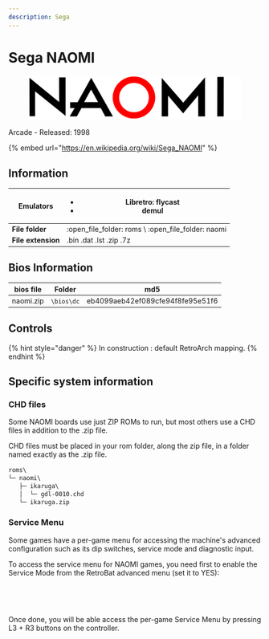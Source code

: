 ```yaml
---
description: Sega
---
```


# Sega NAOMI

<figure><img src="https://raw.githubusercontent.com/fabricecaruso/es-theme-carbon/52ff37c9e265587d006945a2ba695b5a962b3a3d/art/logos/naomi.svg" alt=""><figcaption></figcaption></figure>

Arcade - Released: 1998&#x20;

{% embed url="https://en.wikipedia.org/wiki/Sega_NAOMI" %}

## Information

| **Emulators**      | <ul><li>Libretro: flycast</li><li>demul</li></ul>      |
| ------------------ | ------------------------------------------------------ |
| **File folder**    | :open\_file\_folder: roms \ :open\_file\_folder: naomi |
| **File extension** | .bin .dat .lst .zip .7z                                |

## Bios Information

| bios file | Folder     | md5                              |
| --------- | ---------- | -------------------------------- |
| naomi.zip | `\bios\dc` | eb4099aeb42ef089cfe94f8fe95e51f6 |

## Controls

{% hint style="danger" %}
In construction : default RetroArch mapping.
{% endhint %}

## Specific system information

### CHD files

Some NAOMI boards use just ZIP ROMs to run, but most others use a CHD files in addition to the .zip file.

CHD files must be placed in your rom folder, along the zip file, in a folder named exactly as the .zip file.

```
roms\
└─ naomi\
   ├─ ikaruga\
   │  └─ gdl-0010.chd
   └─ ikaruga.zip
```

### Service Menu

Some games have a per-game menu for accessing the machine's advanced configuration such as its dip switches, service mode and diagnostic input.

To access the service menu for NAOMI games, you need first to enable the Service Mode from the RetroBat advanced menu (set it to YES):

<figure><img src="https://i.imgur.com/ztsYbF4.png" alt=""><figcaption></figcaption></figure>

<figure><img src="https://i.imgur.com/FcFsHjG.png" alt=""><figcaption></figcaption></figure>

Once done, you will be able access the per-game Service Menu by pressing L3 + R3 buttons on the controller.
